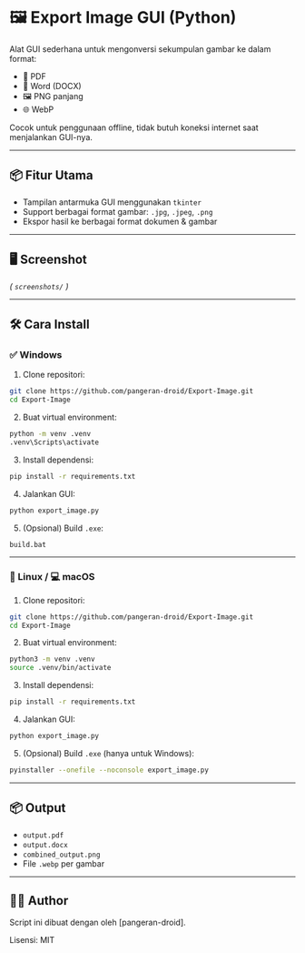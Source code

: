 # 🖼️ Export Image GUI (Python)

Alat GUI sederhana untuk mengonversi sekumpulan gambar ke dalam format:

- 📄 PDF
- 📃 Word (DOCX)
- 🖼️ PNG panjang
- 🌐 WebP

Cocok untuk penggunaan offline, tidak butuh koneksi internet saat menjalankan GUI-nya.

---

## 📦 Fitur Utama

- Tampilan antarmuka GUI menggunakan `tkinter`
- Support berbagai format gambar: `.jpg`, `.jpeg`, `.png`
- Ekspor hasil ke berbagai format dokumen & gambar

---

## 🖥️ Screenshot

_( `screenshots/` )_

---

## 🛠️ Cara Install

### ✅ Windows

1. Clone repositori:

```bash
git clone https://github.com/pangeran-droid/Export-Image.git
cd Export-Image
```

2. Buat virtual environment:

```bash
python -m venv .venv
.venv\Scripts\activate
```

3. Install dependensi:

```bash
pip install -r requirements.txt
```

4. Jalankan GUI:

```bash
python export_image.py
```

5. (Opsional) Build `.exe`:

```bash
build.bat
```

---

### 🐧 Linux / 💻 macOS

1. Clone repositori:

```bash
git clone https://github.com/pangeran-droid/Export-Image.git
cd Export-Image
```

2. Buat virtual environment:

```bash
python3 -m venv .venv
source .venv/bin/activate
```

3. Install dependensi:

```bash
pip install -r requirements.txt
```

4. Jalankan GUI:

```bash
python export_image.py
```

5. (Opsional) Build `.exe` (hanya untuk Windows):

```bash
pyinstaller --onefile --noconsole export_image.py
```

---

## 📦 Output

- `output.pdf`
- `output.docx`
- `combined_output.png`
- File `.webp` per gambar

---

## 👨‍💻 Author

Script ini dibuat dengan oleh [pangeran-droid].

Lisensi: MIT
